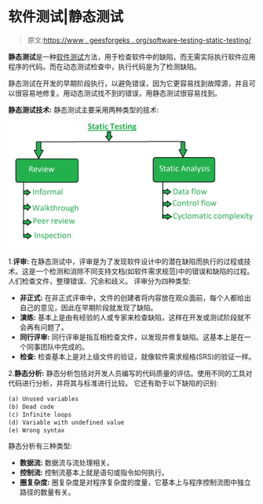 # 软件测试|静态测试

> 原文:[https://www . geesforgeks . org/software-testing-static-testing/](https://www.geeksforgeeks.org/software-testing-static-testing/)

**静态测试**是一种[软件测试](https://www.geeksforgeeks.org/software-testing-basics/)方法，用于检查软件中的缺陷，而无需实际执行软件应用程序的代码。而在动态测试检查中，执行代码是为了检测缺陷。

静态测试在开发的早期阶段执行，以避免错误，因为它更容易找到故障源，并且可以很容易地修复。用动态测试找不到的错误，用静态测试很容易找到。

**静态测试技术:**
静态测试主要采用两种类型的技术:

![](img/4260fc237c71479c4a85baecf79baf99.png)

1.**评审:**
在静态测试中，评审是为了发现软件设计中的潜在缺陷而执行的过程或技术。这是一个检测和消除不同支持文档(如软件需求规范)中的错误和缺陷的过程。人们检查文件，整理错误、冗余和歧义。
评审分为四种类型:

*   **非正式:**
    在非正式评审中，文件的创建者将内容放在观众面前，每个人都给出自己的意见，因此在早期阶段就发现了缺陷。
*   **演练:**
    基本上是由有经验的人或专家来检查缺陷，这样在开发或测试阶段就不会再有问题了。
*   **同行评审:**
    同行评审是指互相检查文件，以发现并修复缺陷。这基本上是在一个同事团队中完成的。
*   **检查:**
    检查基本上是对上级文件的验证，就像软件需求规格(SRS)的验证一样。

2.**静态分析:**
静态分析包括对开发人员编写的代码质量的评估。使用不同的工具对代码进行分析，并将其与标准进行比较。
它还有助于以下缺陷的识别:

```
(a) Unused variables
(b) Dead code
(c) Infinite loops
(d) Variable with undefined value
(e) Wrong syntax 
```

静态分析有三种类型:

*   **数据流:**
    数据流与流处理相关。
*   **控制流:**
    控制流基本上就是语句或指令如何执行。
*   **圈复杂度:**
    圈复杂度是对程序复杂度的度量，它基本上与程序控制流图中独立路径的数量有关。